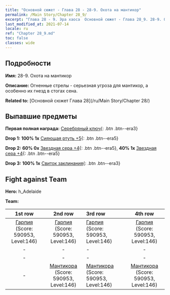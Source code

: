 ```yaml
---
title: "Основной сюжет - Глава 28 - 28-9. Охота на мантикор"
permalink: /Main Story/Chapter 28_9/
excerpt: "Глава 28 - 9. Эра хаоса  Основной сюжет - Глава 28_9. 28-9. Охота на мантикор"
last_modified_at: 2021-07-14
locale: ru
ref: "Chapter 28_9.md"
toc: false
classes: wide
---
```


## Подробности

 **Имя:** 28-9. Охота на мантикор

 **Описание:** Огненные стрелы - серьезная угроза для мантикор, а особенно их гнезд в стогах сена.

 **Related to:** [Основной сюжет Глава 28](/ru/Main Story/Chapter 28/)

## Выпавшие предметы

 **Первая полная награда:** [Серебряный ключ](/ItemsRU/con_693/){: .btn .btn--era3}

 **Drop 1:** **100% 1x** [Сияющая ртуть +5](/ItemsRU/mat_98/){: .btn .btn--era5}

 **Drop 2:** **60% 0x** [Звездная сера +4](/ItemsRU/mat_92/){: .btn .btn--era5}, **40% 1x** [Звездная сера +4](/ItemsRU/mat_92/){: .btn .btn--era5}

 **Drop 3:** **100% 1x** [Свиток заклинания](/ItemsRU/con_694/){: .btn .btn--era3}


## Fight against Team
 **Hero:** h_Adelaide

 **Team:**


  | 1st row | 2nd row | 3rd row | 4th row |
  |:----:|:----:|:----|:----:|
  | [Гарпия](/ru/units/Harpy/) (Score: 590953, Level:146)  | [Гарпия](/ru/units/Harpy/) (Score: 590953, Level:146)  | [Гарпия](/ru/units/Harpy/) (Score: 590953, Level:146)  | [Гарпия](/ru/units/Harpy/) (Score: 590953, Level:146)  |
  | - | - | - | - |
  | - | - | - | - |
  | - | [Мантикора](/ru/units/Manticore/) (Score: 590953, Level:146)  | [Мантикора](/ru/units/Manticore/) (Score: 590953, Level:146)  | [Мантикора](/ru/units/Manticore/) (Score: 590953, Level:146)  |


